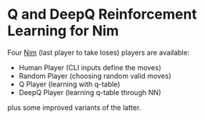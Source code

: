 # Q and DeepQ Reinforcement Learning for Nim 

Four [Nim](https://en.wikipedia.org/wiki/Nim) (last player to take loses) players are available:

* Human Player (CLI inputs define the moves)
* Random Player (choosing random valid moves)
* Q Player (learning with q-table)
* DeepQ Player (learning q-table through NN)

plus some improved variants of the latter.
